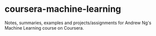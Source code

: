 # coursera-machine-learning

Notes, summaries, examples and projects/assignments for Andrew Ng's Machine Learning course on Coursera.
